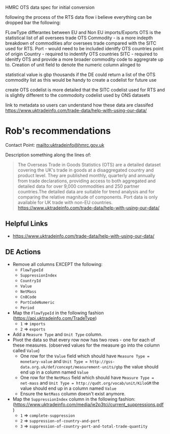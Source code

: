 HMRC OTS data spec for initial conversion 

following the process of the RTS data flow i believe everything can be dropped bar the following:

FLowType differantes between EU and Non EU imports/Exports
OTS is the statistical list of all oversees trade
OTS Commodity - is a more indepth breakdown of commodities afor oversees trade compared with the SITC used for RTS.
Port - would need to be included idenitfy OTS countries point of origin 
Country - required to indentify OTS countries
SITC - required to idenitfy OTS and provide a more broader commodity code to aggregrate up to.
Creation of unit field to denote the numeric column alinged to 

statistical value is gbp thousands 
if the DE could return a list of the OTS commodity list as this would be handy to create a codelist for future use

create OTS codelist is more detailed that the SITC codelist used for RTS and is slightly different to the commodoity codelist used by ONS datasets

link to metadata so users can understand how these data are classifed https://www.uktradeinfo.com/trade-data/help-with-using-our-data/ 


# Rob's recommendations

Contact Point: <mailto:uktradeinfo@hmrc.gov.uk>

Description something along the lines of:
> The Overseas Trade in Goods Statistics (OTS) are a detailed dataset covering the UK's trade in goods at a disaggregated country and product level. They are published monthly, quarterly and annually from trade declarations, providing access to both aggregated and detailed data for over 9,000 commodities and 250 partner countries.The detailed data are suitable for trend analysis and for comparing the relative magnitude of components.
> Port data is only available for UK trade with non-EU countries. <https://www.uktradeinfo.com/trade-data/help-with-using-our-data/>

## Helpful Links

* <https://www.uktradeinfo.com/trade-data/help-with-using-our-data/>

## DE Actions

* Remove all columns EXCEPT the following:
  * `FlowTypeId`
  * `SuppressionIndex`
  * `CountryId`
  * `Value`
  * `NetMass`
  * `Cn8Code`
  * `PortCodeNumeric`
  * `Period`
* Map the `FlowTypeId` in the following fashion (<https://api.uktradeinfo.com/TradeType>)
  * `1` => `imports`
  * `2` => `exports`
* Add a `Measure Type` and `Unit Type` column. 
* Pivot the data so that every row now has two rows - one for each of these measures. (observed values for the measure go into the column called `Value`)
  * One row for the `Value` field which should have `Measure Type = monetary-value` and `Unit Type = http://gss-data.org.uk/def/concept/measurement-units/gbp` the value should end up in a column named `Value`
  * One row for the `NetMass` field which should have `Measure Type = net-mass` and `Unit Type = http://qudt.org/vocab/unit/KiloGM` the value should end up in a column named `Value`
  * Ensure the `NetMass` column doesn't exist anymore.
* Map the `SuppressionIndex` column in the following fashion: (<https://www.uktradeinfo.com/media/ie2p3tcj/current_suppressions.pdf>)
  * `1` => `complete-suppression`
  * `2` => `suppression-of-country-and-port`
  * `3` => `suppression-of-country-port-and-total-trade-quantity`